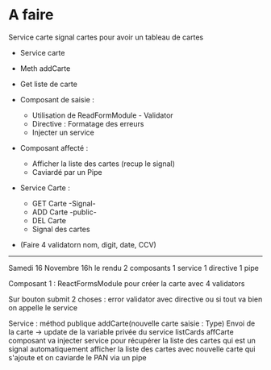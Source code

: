 # A faire
Service carte signal cartes pour avoir un tableau de cartes

- Service carte
- Meth addCarte
- Get liste de carte

- Composant de saisie :
  - Utilisation de ReadFormModule
        - Validator
  - Directive : Formatage des erreurs
  - Injecter un service
- Composant affecté :
  - Afficher la liste des cartes (recup le signal)
  - Caviardé par un Pipe
- Service Carte :
  - GET Carte -Signal-
  - ADD Carte -public-
  - DEL Carte
  - Signal des cartes
 
- (Faire 4 validatorn nom, digit, date, CCV)

---

Samedi 16 Novembre 16h le rendu
2 composants 1 service 1 directive 1 pipe

Composant 1 : ReactFormsModule pour créer la carte avec 4 validators 

Sur bouton submit 2 choses : error validator avec directive ou si tout va bien on appelle le service

Service : méthod publique addCarte(nouvelle carte saisie : Type)
Envoi de la carte -> update de la variable privée du service listCards
affCarte composant va injecter service pour récupérer la liste des cartes qui est un signal
automatiquement afficher la liste des cartes avec nouvelle carte qui s'ajoute
et on caviarde le PAN via un pipe
